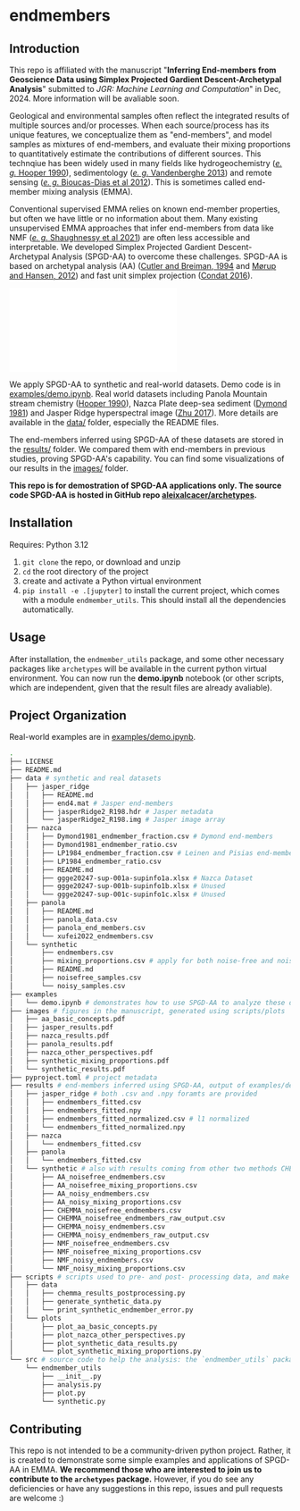 # endmembers

## Introduction

This repo is affiliated with the manuscript "**Inferring End-members from Geoscience Data using Simplex Projected Gardient Descent-Archetypal Analysis**" submitted to _JGR: Machine Learning and Computation_" in Dec, 2024. More information will be avaliable soon.

Geological and environmental samples often reflect the integrated results of multiple sources and/or processes. When each source/process has its unique features, we conceptualize them as "end-members", and model samples as mixtures of end-members, and evaluate their mixing proportions to quantitatively estimate the contributions of different sources. This technqiue has been widely used in many fields like hydrogeochemistry ([_e. g._ Hooper 1990](https://doi.org/10.1016/0022-1694(90)90131-G)), sedimentology ([_e. g._  Vandenberghe 2013](https://doi.org/10.1016/j.earscirev.2013.03.001)) and remote sensing ([_e. g._  Bioucas-Dias et al 2012](https://doi.org/10.1109/JSTARS.2012.2194696)). This is sometimes called end-member mixing analysis (EMMA).

Conventional supervised EMMA relies on known end-member properties, but often we have little or no information about them. Many existing unsupervised EMMA approaches that infer end-members from data like NMF ([_e. g._  Shaughnessy et al 2021](https://doi.org/10.5194/hess-25-3397-2021)) are often less accessible and interpretable. We developed Simplex Projected Gardient Descent-Archetypal Analysis (SPGD-AA) to overcome these challenges. SPGD-AA is based on archetypal analysis (AA) ([Cutler and Breiman, 1994](https://doi.org/10.1080/00401706.1994.10485840) and [Mørup and Hansen, 2012](https://doi.org/10.1016/j.neucom.2011.06.033)) and fast unit simplex projection ([Condat 2016](https://doi.org/10.1007/s10107-015-0946-6)).

![SPGD-AA](/images/aa_basic_concepts.pdf)

We apply SPGD-AA to synthetic and real-world datasets. Demo code is in [examples/demo.ipynb](/examples/demo.ipynb). Real world datasets including Panola Mountain stream chemistry ([Hooper 1990](https://doi.org/10.1016/0022-1694(90)90131-G)), Nazca Plate deep-sea sediment ([Dymond 1981](https://doi.org/10.1130/MEM154-p133)) and Jasper Ridge hyperspectral image ([Zhu 2017](https://arxiv.org/abs/1708.05125)). More details are available in the [data/](/data/) folder, especially the README files.

The end-members inferred using SPGD-AA of these datasets are stored in the [results/](/results/) folder. We compared them with end-members in previous studies, proving SPGD-AA's capability. You can find some visualizations of our results in the [images/](/images/) folder.

**This repo is for demostration of SPGD-AA applications only. The source code SPGD-AA is hosted in GitHub repo [aleixalcacer/archetypes](https://github.com/aleixalcacer/archetypes).**

## Installation
Requires: Python 3.12
1. `git clone` the repo, or download and unzip
2. `cd` the root directory of the project
3. create and activate a Python virtual environment
4. `pip install -e .[jupyter]` to install the current project, which comes with a module `endmember_utils`. This should install all the dependencies automatically.

## Usage
After installation, the `endmember_utils` package, and some other necessary packages like ``archetypes`` will be available in the current python virtual environment. You can now run the **demo.ipynb** notebook (or other scripts, which are independent, given that the result files are already avaliable).

## Project Organization

Real-world examples are in [examples/demo.ipynb](/examples/demo.ipynb).

```bash
.
├── LICENSE
├── README.md
├── data # synthetic and real datasets
│   ├── jasper_ridge
│   │   ├── README.md
│   │   ├── end4.mat # Jasper end-members
│   │   ├── jasperRidge2_R198.hdr # Jasper metadata
│   │   └── jasperRidge2_R198.img # Jasper image array
│   ├── nazca
│   │   ├── Dymond1981_endmember_fraction.csv # Dymond end-members
│   │   ├── Dymond1981_endmember_ratio.csv
│   │   ├── LP1984_endmember_fraction.csv # Leinen and Pisias end-members
│   │   ├── LP1984_endmember_ratio.csv
│   │   ├── README.md
│   │   ├── ggge20247-sup-001a-supinfo1a.xlsx # Nazca Dataset
│   │   ├── ggge20247-sup-001b-supinfo1b.xlsx # Unused
│   │   └── ggge20247-sup-001c-supinfo1c.xlsx # Unused
│   ├── panola
│   │   ├── README.md
│   │   ├── panola_data.csv
│   │   ├── panola_end_members.csv
│   │   └── xufei2022_endmembers.csv
│   └── synthetic
│       ├── endmembers.csv
│       ├── mixing_proportions.csv # apply for both noise-free and noisy data
│       ├── README.md
│       ├── noisefree_samples.csv
│       └── noisy_samples.csv
├── examples
│   └── demo.ipynb # demonstrates how to use SPGD-AA to analyze these datasets
├── images # figures in the manuscript, generated using scripts/plots
│   ├── aa_basic_concepts.pdf
│   ├── jasper_results.pdf
│   ├── nazca_results.pdf
│   ├── panola_results.pdf
│   ├── nazca_other_perspectives.pdf
│   ├── synthetic_mixing_proportions.pdf
│   └── synthetic_results.pdf
├── pyproject.toml # project metadata
├── results # end-members inferred using SPGD-AA, output of examples/demo.ipynb
│   ├── jasper_ridge # both .csv and .npy foramts are provided
│   │   ├── endmembers_fitted.csv
│   │   ├── endmembers_fitted.npy 
│   │   ├── endmembers_fitted_normalized.csv # l1 normalized
│   │   └── endmembers_fitted_normalized.npy
│   ├── nazca
│   │   └── endmembers_fitted.csv
│   ├── panola
│   │   └── endmembers_fitted.csv
│   └── synthetic # also with results coming from other two methods CHEMMA and NMF (raw and processed)
│       ├── AA_noisefree_endmembers.csv
│       ├── AA_noisefree_mixing_proportions.csv
│       ├── AA_noisy_endmembers.csv
│       ├── AA_noisy_mixing_proportions.csv
│       ├── CHEMMA_noisefree_endmembers.csv
│       ├── CHEMMA_noisefree_endmembers_raw_output.csv
│       ├── CHEMMA_noisy_endmembers.csv
│       ├── CHEMMA_noisy_endmembers_raw_output.csv
│       ├── NMF_noisefree_endmembers.csv
│       ├── NMF_noisefree_mixing_proportions.csv
│       ├── NMF_noisy_endmembers.csv
│       └── NMF_noisy_mixing_proportions.csv
├── scripts # scripts used to pre- and post- processing data, and make some plots. Read the docstrings in these files for more info.
│   ├── data
│   │   ├── chemma_results_postprocessing.py
│   │   ├── generate_synthetic_data.py
│   │   └── print_synthetic_endmember_error.py
│   └── plots
│       ├── plot_aa_basic_concepts.py
│       ├── plot_nazca_other_perspectives.py
│       ├── plot_synthetic_data_results.py
│       └── plot_synthetic_mixing_proportions.py
└── src # source code to help the analysis: the `endmember_utils` package. Read source code and docstrings for more details
    └── endmember_utils
        ├── __init__.py
        ├── analysis.py
        ├── plot.py
        └── synthetic.py
```

## Contributing

This repo is not intended to be a community-driven python project. Rather, it is created to demonstrate some simple examples and applications of SPGD-AA in EMMA. **We recommend those who are interested to join us to contribute to the `archetypes` package.** However, if you do see any deficiencies or have any suggestions in this repo, issues and pull requests are welcome :)